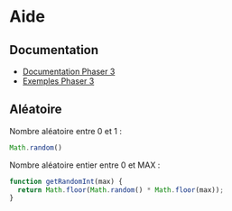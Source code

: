 # Aide

## Documentation

- [Documentation Phaser 3](https://photonstorm.github.io/phaser3-docs)
- [Exemples Phaser 3](http://phaser.io/examples)

## Aléatoire

Nombre aléatoire entre 0 et 1 : 

```javascript
Math.random()
```

Nombre aléatoire entier entre 0 et MAX : 

```javascript
function getRandomInt(max) {
  return Math.floor(Math.random() * Math.floor(max));
}
```
